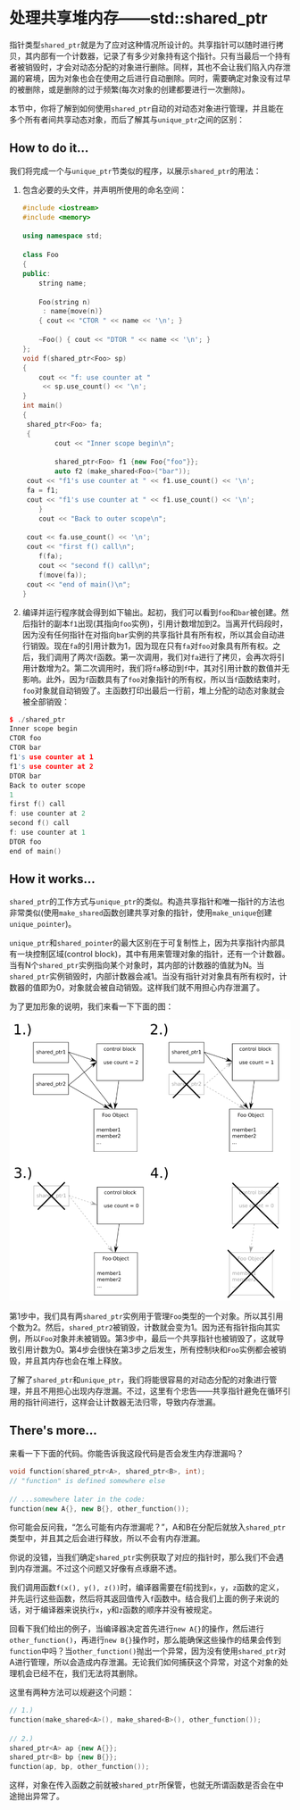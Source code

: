 # 处理共享堆内存——std::shared_ptr

指针类型`shared_ptr`就是为了应对这种情况所设计的。共享指针可以随时进行拷贝，其内部有一个计数器，记录了有多少对象持有这个指针。只有当最后一个持有者被销毁时，才会对动态分配的对象进行删除。同样，其也不会让我们陷入内存泄漏的窘境，因为对象也会在使用之后进行自动删除。同时，需要确定对象没有过早的被删除，或是删除的过于频繁(每次对象的创建都要进行一次删除)。

本节中，你将了解到如何使用`shared_ptr`自动的对动态对象进行管理，并且能在多个所有者间共享动态对象，而后了解其与`unique_ptr`之间的区别：

## How to do it...

我们将完成一个与`unique_ptr`节类似的程序，以展示`shared_ptr`的用法：

1. 包含必要的头文件，并声明所使用的命名空间：

   ```c++
   #include <iostream>
   #include <memory>
   
   using namespace std; 

   class Foo
   {
   public:
       string name;
       
       Foo(string n)
       	: name{move(n)}
       { cout << "CTOR " << name << '\n'; }
       
       ~Foo() { cout << "DTOR " << name << '\n'; }
   };
   void f(shared_ptr<Foo> sp)
   {
       cout << "f: use counter at "
       	<< sp.use_count() << '\n';
   }
   int main()
   {
   	shared_ptr<Foo> fa;
   	{
           cout << "Inner scope begin\n";
           
           shared_ptr<Foo> f1 {new Foo{"foo"}};
           auto f2 (make_shared<Foo>("bar"));
   	cout << "f1's use counter at " << f1.use_count() << '\n';
   	fa = f1;
   	cout << "f1's use counter at " << f1.use_count() << '\n';
       }
       cout << "Back to outer scope\n";
       
   	cout << fa.use_count() << '\n';
   	cout << "first f() call\n";
       f(fa);
       cout << "second f() call\n";
       f(move(fa));
   	cout << "end of main()\n";
   }
   ```

10. 编译并运行程序就会得到如下输出。起初，我们可以看到`foo`和`bar`被创建。然后指针的副本`f1`出现(其指向`foo`实例)，引用计数增加到2。当离开代码段时，因为没有任何指针在对指向`bar`实例的共享指针具有所有权，所以其会自动进行销毁。现在`fa`的引用计数为1，因为现在只有`fa`对`foo`对象具有所有权。之后，我们调用了两次`f`函数。第一次调用，我们对`fa`进行了拷贝，会再次将引用计数增为2。第二次调用时，我们将`fa`移动到`f`中，其对引用计数的数值并无影响。此外，因为`f`函数具有了`foo`对象指针的所有权，所以当`f`函数结束时，`foo`对象就自动销毁了。主函数打印出最后一行前，堆上分配的动态对象就会被全部销毁：

  ```c++
  $ ./shared_ptr
  Inner scope begin
  CTOR foo
  CTOR bar
  f1's use counter at 1
  f1's use counter at 2
  DTOR bar
  Back to outer scope
  1
  first f() call
  f: use counter at 2
  second f() call
  f: use counter at 1
  DTOR foo
  end of main()
  ```

## How it works...

`shared_ptr`的工作方式与`unique_ptr`的类似。构造共享指针和唯一指针的方法也非常类似(使用`make_shared`函数创建共享对象的指针，使用`make_unique`创建`unique_pointer`)。

`unique_ptr`和`shared_pointer`的最大区别在于可复制性上，因为共享指针内部具有一块控制区域(control block)，其中有用来管理对象的指针，还有一个计数器。当有N个`shared_ptr`实例指向某个对象时，其内部的计数器的值就为N。当`shared_ptr`实例销毁时，内部计数器会减1。当没有指针对对象具有所有权时，计数器的值即为0，对象就会被自动销毁。这样我们就不用担心内存泄漏了。

为了更加形象的说明，我们来看一下下面的图：

![](../../images/chapter8/8-9-1.png)

第1步中，我们具有两`shared_ptr`实例用于管理`Foo`类型的一个对象。所以其引用个数为2。然后，`shared_ptr2`被销毁，计数就会变为1。因为还有指针指向其实例，所以`Foo`对象并未被销毁。第3步中，最后一个共享指针也被销毁了，这就导致引用计数为0。第4步会很快在第3步之后发生，所有控制块和`Foo`实例都会被销毁，并且其内存也会在堆上释放。

了解了`shared_ptr`和`unique_ptr`，我们将能很容易的对动态分配的对象进行管理，并且不用担心出现内存泄漏。不过，这里有个忠告——共享指针避免在循环引用的指针间进行，这样会让计数器无法归零，导致内存泄漏。

## There's more...

来看一下下面的代码。你能告诉我这段代码是否会发生内存泄漏吗？

```c++
void function(shared_ptr<A>, shared_ptr<B>, int);
// "function" is defined somewhere else

// ...somewhere later in the code:
function(new A{}, new B{}, other_function());
```

你可能会反问我，“怎么可能有内存泄漏呢？”，A和B在分配后就放入`shared_ptr`类型中，并且其之后会进行释放，所以不会有内存泄漏。

你说的没错，当我们确定`shared_ptr`实例获取了对应的指针时，那么我们不会遇到内存泄漏。不过这个问题又好像有点琢磨不透。

我们调用函数`f(x(), y(), z())`时，编译器需要在f前找到`x`，`y`，`z`函数的定义，并先运行这些函数，然后将其返回值传入`f`函数中。结合我们上面的例子来说的话，对于编译器来说执行`x`，`y`和`z`函数的顺序并没有被规定。

回看下我们给出的例子，当编译器决定首先进行`new A{}`的操作，然后进行`other_function()`，再进行`new B{}`操作时，那么能确保这些操作的结果会传到`function`中吗？当`other_function()`抛出一个异常，因为没有使用`shared_ptr`对A进行管理，所以会造成内存泄漏。无论我们如何捕获这个异常，对这个对象的处理机会已经不在，我们无法将其删除。

这里有两种方法可以规避这个问题：

```c++
// 1.)
function(make_shared<A>(), make_shared<B>(), other_function());

// 2.)
shared_ptr<A> ap {new A{}};
shared_ptr<B> bp {new B{}};
function(ap, bp, other_function());
```

这样，对象在传入函数之前就被`shared_ptr`所保管，也就无所谓函数是否会在中途抛出异常了。